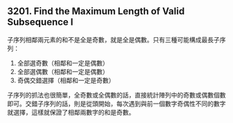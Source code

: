 ## 3201. Find the Maximum Length of Valid Subsequence I

子序列相鄰兩元素的和不是全是奇數，就是全是偶數。只有三種可能構成最長子序列：

1. 全部選奇數（相鄰和一定是偶數）
2. 全部選偶數（相鄰和一定是偶數）
3. 奇偶交錯選擇（相鄰和一定是奇數）

子序列的抓法也很簡單，全奇數或全偶數的話，直接統計陣列中的奇數或偶數個數即可。交錯子序列的話，則是從頭開始，每次遇到與前一個數字奇偶性不同的數字就選擇，這樣就保證了相鄰兩數字的和是奇數。
